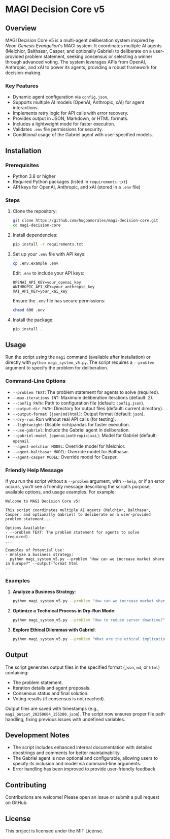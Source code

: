 # MAGI Decision Core v5

## Overview
MAGI Decision Core v5 is a multi-agent deliberation system inspired by *Neon Genesis Evangelion*'s MAGI system. It coordinates multiple AI agents (Melchior, Balthasar, Casper, and optionally Gabriel) to deliberate on a user-provided problem statement, seeking consensus or selecting a winner through advanced voting. The system leverages APIs from OpenAI, Anthropic, and xAI to power its agents, providing a robust framework for decision-making.

### Key Features
- Dynamic agent configuration via `config.json`.
- Supports multiple AI models (OpenAI, Anthropic, xAI) for agent interactions.
- Implements retry logic for API calls with error recovery.
- Provides output in JSON, Markdown, or HTML formats.
- Includes a lightweight mode for faster execution.
- Validates `.env` file permissions for security.
- Conditional usage of the Gabriel agent with user-specified models.

## Installation

### Prerequisites
- Python 3.8 or higher
- Required Python packages (listed in `requirements.txt`)
- API keys for OpenAI, Anthropic, and xAI (stored in a `.env` file)

### Steps
1. Clone the repository:
   ```bash
   git clone https://github.com/hugoamorales/magi-decision-core.git
   cd magi-decision-core
   ```
2. Install dependencies:
   ```bash
   pip install -r requirements.txt
   ```
3. Set up your `.env` file with API keys:
   ```bash
   cp .env.example .env
   ```
   Edit `.env` to include your API keys:
   ```
   OPENAI_API_KEY=your_openai_key
   ANTHROPIC_API_KEY=your_anthropic_key
   XAI_API_KEY=your_xai_key
   ```
   Ensure the `.env` file has secure permissions:
   ```bash
   chmod 600 .env
   ```
4. Install the package:
   ```bash
   pip install .
   ```

## Usage
Run the script using the `magi` command (available after installation) or directly with `python magi_system_v5.py`. The script requires a `--problem` argument to specify the problem for deliberation.

### Command-Line Options
- `--problem TEXT`: The problem statement for agents to solve (required).
- `--max-iterations INT`: Maximum deliberation iterations (default: 2).
- `--config PATH`: Path to configuration file (default: `config.json`).
- `--output-dir PATH`: Directory for output files (default: current directory).
- `--output-format [json|md|html]`: Output format (default: `json`).
- `--dry-run`: Run without real API calls (for testing).
- `--lightweight`: Disable rich/pandas for faster execution.
- `--use-gabriel`: Include the Gabriel agent in deliberation.
- `--gabriel-model [openai|anthropic|xai]`: Model for Gabriel (default: `openai`).
- `--agent-melchior MODEL`: Override model for Melchior.
- `--agent-balthasar MODEL`: Override model for Balthasar.
- `--agent-casper MODEL`: Override model for Casper.

### Friendly Help Message
If you run the script without a `--problem` argument, with `--help`, or if an error occurs, you’ll see a friendly message describing the script’s purpose, available options, and usage examples. For example:
```plaintext
Welcome to MAGI Decision Core v5!

This script coordinates multiple AI agents (Melchior, Balthasar, Casper, and optionally Gabriel) to deliberate on a user-provided problem statement...

Options Available:
- --problem TEXT: The problem statement for agents to solve (required).
...

Examples of Potential Use:
- Analyze a business strategy:
  python magi_system_v5.py --problem "How can we increase market share in Europe?" --output-format html
...
```

### Examples
1. **Analyze a Business Strategy**:
   ```bash
   python magi_system_v5.py --problem "How can we increase market share in Europe?" --output-format html
   ```
2. **Optimize a Technical Process in Dry-Run Mode**:
   ```bash
   python magi_system_v5.py --problem "How to reduce server downtime?" --dry-run --lightweight
   ```
3. **Explore Ethical Dilemmas with Gabriel**:
   ```bash
   python magi_system_v5.py --problem "What are the ethical implications of AI in healthcare?" --use-gabriel --gabriel-model anthropic
   ```

## Output
The script generates output files in the specified format (`json`, `md`, or `html`) containing:
- The problem statement.
- Iteration details and agent proposals.
- Consensus status and final solution.
- Voting results (if consensus is not reached).

Output files are saved with timestamps (e.g., `magi_output_20250604_155200.json`). The script now ensures proper file path handling, fixing previous issues with undefined variables.

## Development Notes
- The script includes enhanced internal documentation with detailed docstrings and comments for better maintainability.
- The Gabriel agent is now optional and configurable, allowing users to specify its inclusion and model via command-line arguments.
- Error handling has been improved to provide user-friendly feedback.

## Contributing
Contributions are welcome! Please open an issue or submit a pull request on GitHub.

## License
This project is licensed under the MIT License.
